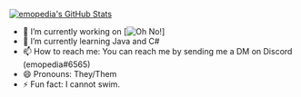 [![emopedia's GitHub Stats](https://github-readme-stats.vercel.app/api?username=emopedia&show_icons=true&title_color=fff&icon_color=79ff97&text_color=9f9f9f&bg_color=151515&count_private=true)](https://github.com/emopedia)

- 🔭 I’m currently working on [![Oh No!](https://emopedia.itch.io/ohno/)]
- 🌱 I’m currently learning Java and C#
- 📫 How to reach me: You can reach me by sending me a DM on Discord (emopedia#6565)
- 😄 Pronouns: They/Them
- ⚡ Fun fact: I cannot swim.


